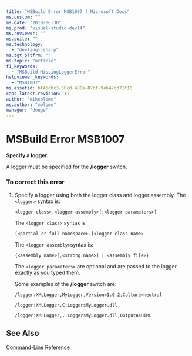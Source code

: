 ```yaml
---
title: "MSBuild Error MSB1007 | Microsoft Docs"
ms.custom: ""
ms.date: "2018-06-30"
ms.prod: "visual-studio-dev14"
ms.reviewer: ""
ms.suite: ""
ms.technology: 
  - "devlang-csharp"
ms.tgt_pltfrm: ""
ms.topic: "article"
f1_keywords: 
  - "MSBuild.MissingLoggerError"
helpviewer_keywords: 
  - "MSB1007"
ms.assetid: bf45dbc3-50cd-488a-87df-9e647cd71f10
caps.latest.revision: 11
author: "mikeblome"
ms.author: "mblome"
manager: "douge"
---
```

# MSBuild Error MSB1007
**Specify a logger.**  
  
 A logger must be specified for the **/logger** switch.  
  
### To correct this error  
  
1.  Specify a logger using both the logger class and logger assembly. The `<logger>` syntax is:  
  
     `<logger class>,<logger assembly>[;<logger parameters>]`  
  
     The `<logger class>` syntax is:  
  
    ```  
    [<partial or full namespace>.]<logger class name>  
    ```  
  
     The `<logger assembly>`syntax is:  
  
    ```  
    {<assembly name>[,<strong name>] | <assembly file>}  
    ```  
  
     The `<logger parameters>` are optional and are passed to the logger exactly as you typed them.  
  
     Some examples of the **/logger** switch are:  
  
     `/logger:XMLLogger,MyLogger,Version=1.0.2,Culture=neutral`  
  
     `/logger:XMLLogger,C:LoggersMyLogger.dll`  
  
     `/logger:XMLLogger,..LoggersMyLogger.dll;OutputAsHTML`  
  
## See Also  
 [Command-Line Reference](../msbuild/msbuild-command-line-reference.md)